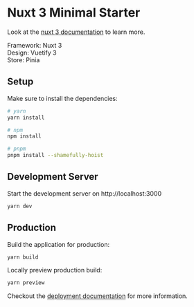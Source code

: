 # Nuxt 3 Minimal Starter

Look at the [nuxt 3 documentation](https://v3.nuxtjs.org) to learn more.

Framework: Nuxt 3  
Design: Vuetify 3  
Store: Pinia  

## Setup

Make sure to install the dependencies:

```bash
# yarn
yarn install

# npm
npm install

# pnpm
pnpm install --shamefully-hoist
```

## Development Server

Start the development server on http://localhost:3000

```bash
yarn dev
```

## Production

Build the application for production:

```bash
yarn build
```

Locally preview production build:

```bash
yarn preview
```

Checkout the [deployment documentation](https://v3.nuxtjs.org/guide/deploy/presets) for more information.

